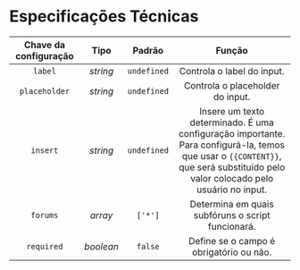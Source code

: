 # Especificações Técnicas

| Chave da configuração |    Tipo   |    Padrão   |                                                                                     Função                                                                                     |
|:---------------------:|:---------:|:-----------:|:------------------------------------------------------------------------------------------------------------------------------------------------------------------------------:|
|        `label`        |  _string_ | `undefined` |                                                                           Controla o label do input.                                                                           |
|     `placeholder`     |  _string_ | `undefined` |                                                                        Controla o placeholder do input.                                                                        |
|        `insert`       |  _string_ | `undefined` | Insere um texto determinado. É uma configuração importante. Para configurá-la, temos que usar o `{{CONTENT}}`, que será substituído pelo valor colocado pelo usuário no input. |
|        `forums`       |  _array_  |   `['*']`   |                                                                Determina em quais subfóruns o script funcionará.                                                               |
|       `required`      | _boolean_ |   `false`   |                                                                     Define se o campo é obrigatório ou não.                                                                    |
